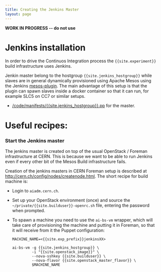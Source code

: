 ```yaml
---
title: Creating the Jenkins Master
layout: page
---
```


**WORK IN PROGRESS -- do not use**

# Jenkins installation

In order to drive the Continuos Integration process the `{{site.experiment}}`
build infrastructure uses Jenkins. 

Jenkin master belong to the hostgroup `{{site.jenkins_hostgroup}}` while slaves
are in general dynamically provisioned using Apache Mesos using the Jenkins
[mesos-plugin](https://github.com/jenkinsci/mesos-plugin). The main advantage
of this setup is that the plugin can spawn slaves inside a docker container so
that it can run, for example SLC5 on CC7 or similar setups.

- [/code/manifests/{{site.jenkins_hostgroup}}.pp](https://git.cern.ch/web/it-puppet-hostgroup-{{site.builduser}}.git/blob/HEAD:/code/manifests/{{site.jenkins_hostgroup}}.pp)  for the master.

# Useful recipes:

### Start the Jenkins master

The jenkins master is created on top of the usual OpenStack / Foreman
infrastructure at CERN. This is because we want to be able to run Jenkins even
if every other bit of the Mesos Build infrastructure fails.

Creation of the jenkins masters in CERN Foreman setup is described at
<http://cern.ch/config/nodes/createnode.html>. The short recipe for build
machine is:

- Login to `aiadm.cern.ch`.
- Set up your OpenStack environment (once) and source the
  `~/private/{{site.builduser}}-openrc.sh` file, entering the password when
  prompted.
- To spawn a machine you need to use the `ai-bs-vm` wrapper, which will take
  care of provisioning the machine and putting it in Foreman, so that it will
  receive from it the Puppet configuration:

      MACHINE_NAME=<{{site.exp_prefix}}jenkinsXX>

      ai-bs-vm -g {{site.jenkins_hostgroup}} \
               -i "{{site.openstack_image}}" \
               --nova-sshkey {{site.builduser}} \
               --nova-flavor {{site.openstack_master_flavor}} \
               $MACHINE_NAME
